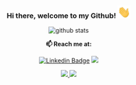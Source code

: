 
<div align="center">

  ### Hi there, welcome to my Github! <img src="https://github.com/ABSphreak/ABSphreak/blob/master/gifs/Hi.gif" width="30px">
  ![github stats](https://github-readme-stats.vercel.app/api?username=npankov&show_icons=true)
  
</div>  

<div align="center">
  
  **📫 Reach me at:**<br>

  [![Linkedin Badge](https://img.shields.io/badge/-LinkedIn-blue?style=flat-square&logo=Linkedin&logoColor=white&link=https://www.linkedin.com/in/pankof/)](https://www.linkedin.com/in/pankof)
  ![](https://visitor-badge.glitch.me/badge?page_id=npankov.npankov)

   <a href="https://www.linkedin.com/in/erika-lopes/">
    <img src="https://img.shields.io/badge/linkedin-pankof-blue">
   </a>
  
   <a href="https://www.instagram.com/erika.cafezin/">
    <img src="https://img.shields.io/badge/instagram-nikooooolai-red">
   </a>

</div>


